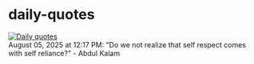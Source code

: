 # daily-quotes
[![Daily quotes](https://github.com/ceepu8/daily-quotes/actions/workflows/daily-quote.yml/badge.svg)](https://github.com/ceepu8/daily-quotes/actions/workflows/daily-quote.yml)<br/>
August 05, 2025 at 12:17 PM: "Do we not realize that self respect comes with self reliance?" - Abdul Kalam

